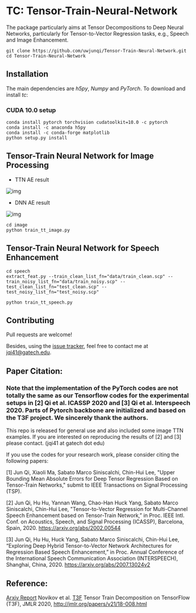 # TC: Tensor-Train-Neural-Network

The package particularly aims at Tensor Decompositions to Deep Neural Networks, particularly for Tensor-to-Vector Regression tasks, e.g., Speech and Image Enhancement. 

```
git clone https://github.com/uwjunqi/Tensor-Train-Neural-Network.git
cd Tensor-Train-Neural-Network
```

## Installation

The main dependencies are *h5py*, *Numpy* and *PyTorch*. To download and install *tc*:

### CUDA 10.0 setup

```
conda install pytorch torchvision cudatoolkit=10.0 -c pytorch
conda install -c anaconda h5py 
conda install -c conda-forge matplotlib 
python setup.py install
```

## Tensor-Train Neural Network for Image Processing

- TTN AE result

![img](https://github.com/uwjunqi/Tensor-Train-Neural-Network/blob/master/image/ttn.png)

- DNN AE result

![img](https://github.com/uwjunqi/Tensor-Train-Neural-Network/blob/master/image/ae_results.png)

```
cd image
python train_tt_image.py
```


## Tensor-Train Neural Network for Speech Enhancement

```
cd speech
extract_feat.py --train_clean_list_fn="data/train_clean.scp" --train_noisy_list_fn="data/train_noisy.scp" --test_clean_list_fn="test_clean.scp" --test_noisy_list_fn="test_noisy.scp"
```

```shell
python train_tt_speech.py
```

## Contributing

Pull requests are welcome!

Besides, using the [issue tracker](https://github.com/uwjunqi/Tensor-Train-Neural-Network/issues), feel free to contact me at <jqi41@gatech.edu>. 


## Paper Citation:

### Note that the implementation of the PyTorch codes are not totally the same as our Tensorflow codes for the experimental setups in [2] Qi et al. ICASSP 2020 and [3] Qi et al. Interspeech 2020. Parts of Pytorch backbone are initialized and based on the T3F project. We sincerely thank the authors.
This repo is released for general use and also included some image TTN examples. 
If you are interested on reproducing the results of [2] and [3] please contact. (jqi41 at gatech dot edu)

If you use the codes for your research work, please consider citing the following papers:

[1] Jun Qi, Xiaoli Ma, Sabato Marco Siniscalchi, Chin-Hui Lee, "Upper Bounding Mean Absolute Errors for Deep Tensor Regression Based on Tensor-Train Networks," submit to IEEE Transactions on Signal Processing (TSP). 

[2] Jun Qi, Hu Hu, Yannan Wang, Chao-Han Huck Yang, Sabato Marco Siniscalchi, Chin-Hui Lee, "Tensor-to-Vector Regression for Multi-Channel Speech Enhancement based on Tensor-Train Network,” in Proc. IEEE Intl. Conf. on Acoustics, Speech, and Signal Processing (ICASSP), Barcelona, Spain, 2020. 
https://arxiv.org/abs/2002.00544

[3] Jun Qi, Hu Hu, Huck Yang, Sabato Marco Siniscalchi, Chin-Hui Lee, “Exploring Deep Hybrid Tensor-to-Vector Network Architectures for Regression Based Speech Enhancement,”  in Proc. Annual Conference of the International Speech Communication Association (INTERSPEECH), Shanghai, China, 2020. https://arxiv.org/abs/2007.13024v2

## Reference:

[Arxiv Report](https://arxiv.org/abs/1801.01928v1) Novikov et al. [T3F](https://github.com/Bihaqo/t3f) Tensor Train Decomposition on TensorFlow (T3F), JMLR 2020, http://jmlr.org/papers/v21/18-008.html
